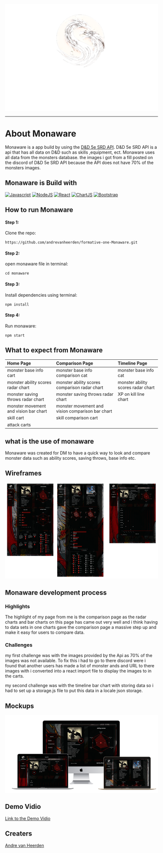 ![monaware headder img](https://github.com/andrevanheerden/formative-one-Monaware/blob/main/monaware/src/Assets/images/logo.png)

- - - -

# About Monaware

Monaware is a app build by using the [D&D 5e SRD API](https://5e-bits.github.io/docs/). D&D 5e SRD API is a api that has all data on D&D such as skills ,equipment, ect. Monaware uses all data from the monsters database. the images i got from a fill posted on the discord of D&D 5e SRD API because the API does not have 70% of the monsters images.



## Monaware is Build with

[![Javascript](https://img.shields.io/badge/JavaScript-323330?style=for-the-badge&logo=javascript&logoColor=F7DF1E)](https://www.javascript.com/)
[![NodeJS](https://img.shields.io/badge/Node.js-339933?style=for-the-badge&logo=nodedotjs&logoColor=white)](https://nodejs.org/en)
[![React](https://img.shields.io/badge/React-20232A?style=for-the-badge&logo=react&logoColor=61DAFB)](https://react.dev/)
[![ChartJS](https://img.shields.io/badge/Chart.js-FF6384?style=for-the-badge&logo=chartdotjs&logoColor=white)](https://www.chartjs.org/)
[![Bootstrap](https://img.shields.io/badge/Bootstrap-563D7C?style=for-the-badge&logo=bootstrap&logoColor=white)](https://getbootstrap.com/)



## How to run Monaware

#### Step 1:

Clone the repo:
```
https://github.com/andrevanheerden/formative-one-Monaware.git
```
#### Step 2:

open monaware file in terminal:

```
cd monaware
```

#### Step 3:

Install dependencies using terminal:

```
npm install
```

#### Step 4:

Run monaware:

```
npm start
```

## What to expect from Monaware
| Home Page | Comparison Page | Timeline Page |
| :--- | :--- | :--- |
| monster base info cart |  monster base info comparison cat | monster base info cat |
| monster ability scores radar chart | monster ability scores comparison radar chart | monster ability scores radar chart |
| monster saving throws radar chart | monster saving throws radar chart | XP on kill line chart |
| monster movement and vision bar chart | monster movement and vision comparison bar chart |  |
| skill cart | skill comparison cart |  |
| attack carts | |  |

## what is the use of monaware

Monaware was created for DM to have a quick way to look and compare monster data such as ability scores, saving throws, base info etc.

## Wireframes

![Wireframe](https://github.com/andrevanheerden/formative-one-Monaware/blob/main/monaware/src/Assets/images/Wireframes/wierframe.png)

## Monaware development process

### Highlights

The highlight of my page from me is the comparison page as the radar charts and bar charts on this page has came out very well and i think having to data sets in one charts gave the comparison page a massive step up and make it easy for users to compare data.

### Challenges

my first challenge was with the images provided by the Api as 70% of the images was not available. To fix this i had to go to there discord were i found that another users has made a list of monster ands and URL to there images with i converted into a react import file to display the images to in the carts.

my second challenge was with the timeline bar chart with storing data so i had to set up a storage.js file to put this data in a locale json storage.

## Mockups

![Mockups](https://github.com/andrevanheerden/formative-one-Monaware/blob/main/monaware/src/Assets/images/Wireframes/mockup.png)

## Demo Vidio

[Link to the Demo Vidio](https://drive.google.com/file/d/1IYq-TGkVZ1KIcWjcZCgO6fOWaFrIwBxk/view?usp=sharing)

## Creaters

[Andre van Heerden](https://github.com/andrevanheerden)